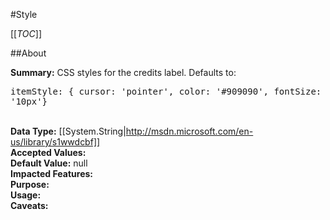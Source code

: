 #Style

[[_TOC_]]

##About

**Summary:**  CSS styles for the credits label. Defaults to:<pre>itemStyle: { cursor: 'pointer', color: '#909090', fontSize: '10px'}</pre>  
**Data Type:** [[System.String|http://msdn.microsoft.com/en-us/library/s1wwdcbf]]  
**Accepted Values:**   
**Default Value:** null  
**Impacted Features:**   
**Purpose:**   
**Usage:**   
**Caveats:**   

